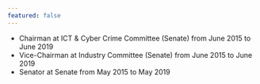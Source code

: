 ```yaml
---
featured: false
---
```

* Chairman at ICT & Cyber Crime Committee (Senate) from June 2015 to June 2019
* Vice-Chairman at Industry Committee (Senate) from June 2015 to June 2019
* Senator at Senate from May 2015 to May 2019

